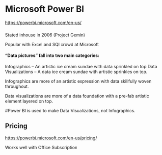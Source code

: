 # Microsoft Power BI

https://powerbi.microsoft.com/en-us/


### 
Stated inhouse in 2006 (Project Gemin)

Popular with Excel and SQl crowd at Microsoft


#### “Data pictures” fall into two main categories:

Infographics – An artistic ice cream sundae with data sprinkled on top
Data Visualizations – A data ice cream sundae with artistic sprinkles on top.

Infographics are more of an artistic expression with data skillfully woven throughout.

Data visualizations are more of a data foundation with a pre-fab artistic element layered on top.

#Power BI is used to make Data Visualizations, not Infographics.


## Pricing

https://powerbi.microsoft.com/en-us/pricing/

Works well with Office Subscription


